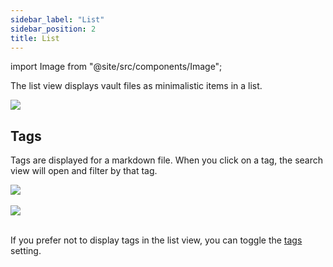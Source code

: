 ```yaml
---
sidebar_label: "List"
sidebar_position: 2
title: List
---
```


import Image from "@site/src/components/Image";

The list view displays vault files as minimalistic items in a list.

<Image src="views/img/list-view.png"/>

## Tags

Tags are displayed for a markdown file. When you click on a tag, the search view will open and filter by that tag.

<Image src="views/img/list-tags.png" maxWidth="900px"/>

<br/>
<br/>

<Image src="views/img/search-tag.png" maxWidth="250px"/>

<br/>
<br/>

If you prefer not to display tags in the list view, you can toggle the [tags](/docs/settings/#tags) setting.
